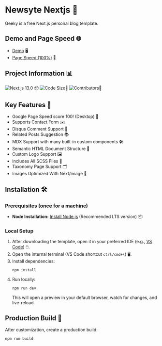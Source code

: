 # Newsyte Nextjs 🚀
Geeky is a free Next.js personal blog template.
## Demo and Page Speed 🌐
- [Demo]([geeky-newsyte.vercel.app](https://geeky-newsyte.vercel.app/)) 🖥️
- [Page Speed (100%)](https://pagespeed.web.dev/analysis/https-newsyte-com/hdtkg8opy7?form_factor=desktop) 🚀
## Project Information 📊
 ![Next.js 13.0](https://img.shields.io/static/v1?label=NEXTJS&message=14.0&color=000&logo=nextjs) 📦 ![Code Size](https://img.shields.io/github/languages/code-size/amangarg0599/Newsyte-NextJS-News)📏 ![Contributors](https://img.shields.io/github/contributors/amangarg0599/Newsyte-NextJS-News)👥


## Key Features 🔑
- Google Page Speed score 100! (Desktop) 🚀
- Supports Contact Form ✉️
- Disqus Comment Support 💬
- Related Posts Suggestion 📚
- MDX Support with many built-in custom components 🛠️
- Semantic HTML Document Structure 📄
- Custom Logo Support 🖼️
- Includes All SCSS Files 🎨
- Taxonomy Page Support 🗂️
- Images Optimized With Next/image 🌅
## Installation 🛠️
### Prerequisites (once for a machine)
- **Node Installation:** [Install Node.js](https://nodejs.org/en/download/) (Recommended LTS version) 📦
### Local Setup
1. After downloading the template, open it in your preferred IDE (e.g., [VS Code](https://code.visualstudio.com/)) 🖱️.
2. Open the internal terminal (VS Code shortcut `ctrl/cmd+\`) 🖥️.
3. Install dependencies:
   ```bash
   npm install
1. Run locally:
   ```bash
   npm run dev
   ```
   This will open a preview in your default browser, watch for changes, and live-reload.
## Production Build 🚀
After customization, create a production build:
```bash
npm run build
```
